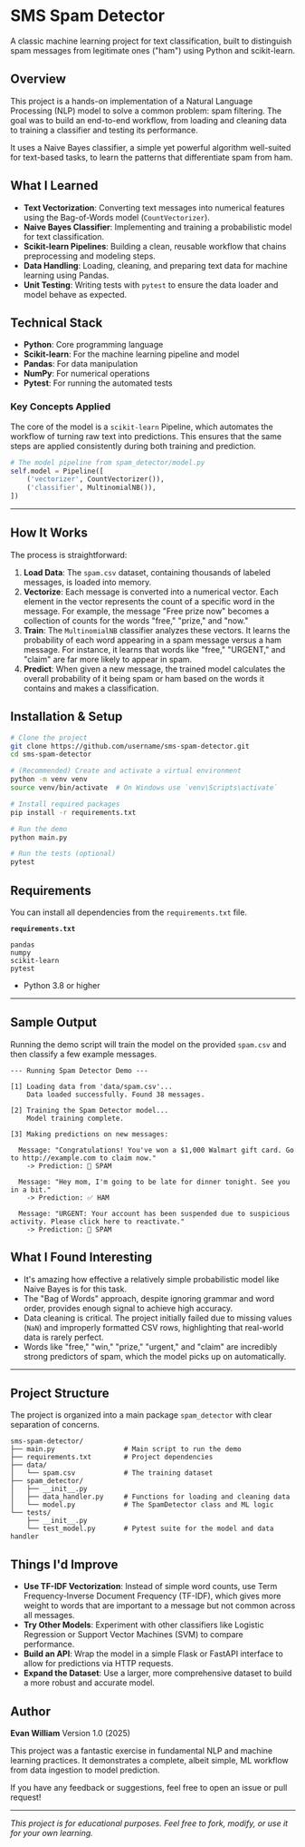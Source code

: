 # SMS Spam Detector

A classic machine learning project for text classification, built to distinguish spam messages from legitimate ones ("ham") using Python and scikit-learn.

## Overview

This project is a hands-on implementation of a Natural Language Processing (NLP) model to solve a common problem: spam filtering. The goal was to build an end-to-end workflow, from loading and cleaning data to training a classifier and testing its performance.

It uses a Naive Bayes classifier, a simple yet powerful algorithm well-suited for text-based tasks, to learn the patterns that differentiate spam from ham.

## What I Learned

  - **Text Vectorization**: Converting text messages into numerical features using the Bag-of-Words model (`CountVectorizer`).
  - **Naive Bayes Classifier**: Implementing and training a probabilistic model for text classification.
  - **Scikit-learn Pipelines**: Building a clean, reusable workflow that chains preprocessing and modeling steps.
  - **Data Handling**: Loading, cleaning, and preparing text data for machine learning using Pandas.
  - **Unit Testing**: Writing tests with `pytest` to ensure the data loader and model behave as expected.

## Technical Stack

  - **Python**: Core programming language
  - **Scikit-learn**: For the machine learning pipeline and model
  - **Pandas**: For data manipulation
  - **NumPy**: For numerical operations
  - **Pytest**: For running the automated tests

### Key Concepts Applied

The core of the model is a `scikit-learn` Pipeline, which automates the workflow of turning raw text into predictions. This ensures that the same steps are applied consistently during both training and prediction.

```python
# The model pipeline from spam_detector/model.py
self.model = Pipeline([
    ('vectorizer', CountVectorizer()),
    ('classifier', MultinomialNB()),
])
```

-----

## How It Works

The process is straightforward:

1.  **Load Data**: The `spam.csv` dataset, containing thousands of labeled messages, is loaded into memory.
2.  **Vectorize**: Each message is converted into a numerical vector. Each element in the vector represents the count of a specific word in the message. For example, the message "Free prize now" becomes a collection of counts for the words "free," "prize," and "now."
3.  **Train**: The `MultinomialNB` classifier analyzes these vectors. It learns the probability of each word appearing in a spam message versus a ham message. For instance, it learns that words like "free," "URGENT," and "claim" are far more likely to appear in spam.
4.  **Predict**: When given a new message, the trained model calculates the overall probability of it being spam or ham based on the words it contains and makes a classification.

## Installation & Setup

```bash
# Clone the project
git clone https://github.com/username/sms-spam-detector.git
cd sms-spam-detector

# (Recommended) Create and activate a virtual environment
python -m venv venv
source venv/bin/activate  # On Windows use `venv\Scripts\activate`

# Install required packages
pip install -r requirements.txt

# Run the demo
python main.py

# Run the tests (optional)
pytest
```

## Requirements

You can install all dependencies from the `requirements.txt` file.

**`requirements.txt`**

```
pandas
numpy
scikit-learn
pytest
```

  - Python 3.8 or higher

-----

## Sample Output

Running the demo script will train the model on the provided `spam.csv` and then classify a few example messages.

```
--- Running Spam Detector Demo ---

[1] Loading data from 'data/spam.csv'...
    Data loaded successfully. Found 38 messages.

[2] Training the Spam Detector model...
    Model training complete.

[3] Making predictions on new messages:

  Message: "Congratulations! You've won a $1,000 Walmart gift card. Go to http://example.com to claim now."
    -> Prediction: 🚨 SPAM

  Message: "Hey mom, I'm going to be late for dinner tonight. See you in a bit."
    -> Prediction: ✅ HAM

  Message: "URGENT: Your account has been suspended due to suspicious activity. Please click here to reactivate."
    -> Prediction: 🚨 SPAM
```

## What I Found Interesting

  - It's amazing how effective a relatively simple probabilistic model like Naive Bayes is for this task.
  - The "Bag of Words" approach, despite ignoring grammar and word order, provides enough signal to achieve high accuracy.
  - Data cleaning is critical. The project initially failed due to missing values (`NaN`) and improperly formatted CSV rows, highlighting that real-world data is rarely perfect.
  - Words like "free," "win," "prize," "urgent," and "claim" are incredibly strong predictors of spam, which the model picks up on automatically.

-----

## Project Structure

The project is organized into a main package `spam_detector` with clear separation of concerns.

```
sms-spam-detector/
├── main.py                 # Main script to run the demo
├── requirements.txt        # Project dependencies
├── data/
│   └── spam.csv            # The training dataset
├── spam_detector/
│   ├── __init__.py
│   ├── data_handler.py     # Functions for loading and cleaning data
│   └── model.py            # The SpamDetector class and ML logic
└── tests/
    ├── __init__.py
    └── test_model.py       # Pytest suite for the model and data handler
```

## Things I'd Improve

  - **Use TF-IDF Vectorization**: Instead of simple word counts, use Term Frequency-Inverse Document Frequency (TF-IDF), which gives more weight to words that are important to a message but not common across all messages.
  - **Try Other Models**: Experiment with other classifiers like Logistic Regression or Support Vector Machines (SVM) to compare performance.
  - **Build an API**: Wrap the model in a simple Flask or FastAPI interface to allow for predictions via HTTP requests.
  - **Expand the Dataset**: Use a larger, more comprehensive dataset to build a more robust and accurate model.

## Author

**Evan William**
Version 1.0 (2025)

This project was a fantastic exercise in fundamental NLP and machine learning practices. It demonstrates a complete, albeit simple, ML workflow from data ingestion to model prediction.

If you have any feedback or suggestions, feel free to open an issue or pull request\!

-----


*This project is for educational purposes. Feel free to fork, modify, or use it for your own learning.*
